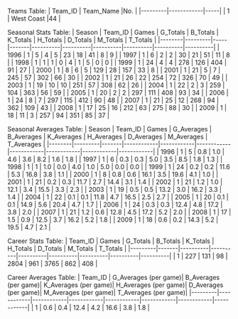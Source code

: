 Teams Table:
| Team_ID | Team_Name  |No.  |
|---------|------------|-----|
| 1       | West Coast |44  |

Seasonal Stats Table:
| Season | Team_ID | Games | G_Totals | B_Totals | K_Totals | H_Totals | D_Totals | M_Totals | T_Totals |
|--------|---------|-----|-------|----------|----------|----------|----------|----------|----------|
| 1996   | 1       | 5     | 4        | 5        | 23       | 18       | 41       | 8        | 9        |
| 1997   | 1       | 6     | 2        | 2        | 30       | 21       | 51       | 11       | 8        |
| 1998   | 1       | 1     | 1        | 0        | 4        | 1        | 5        | 0        | 0        |
| 1999   | 1       | 24    | 4        | 4        | 278      | 126      | 404      | 91       | 27       |
| 2000   | 1       | 8     | 6        | 5        | 129      | 28       | 157      | 33       | 8        |
| 2001   | 1       | 21    | 5        | 7        | 245      | 57       | 302      | 66       | 30       |
| 2002   | 1       | 21    | 26       | 22       | 254      | 72       | 326      | 70       | 49       |
| 2003   | 1       | 19    | 10       | 10       | 251      | 57       | 308      | 62       | 26       |
| 2004   | 1       | 22    | 2        | 3        | 259      | 104      | 363      | 56       | 59       |
| 2005   | 1       | 20    | 2        | 2        | 297      | 111      | 408      | 93       | 34       |
| 2006   | 1       | 24    | 8        | 7        | 297      | 115      | 412      | 90       | 48       |
| 2007   | 1       | 21    | 25       | 12       | 268      | 94       | 362      | 109      | 43       |
| 2008   | 1       | 17    | 25       | 16       | 212      | 63       | 275      | 88       | 30       |
| 2009   | 1       | 18    | 11       | 3        | 257      | 94       | 351      | 85       | 37       |

Seasonal Averages Table:
| Season | Team_ID | Games | G_Averages | B_Averages | K_Averages | H_Averages | D_Averages | M_Averages | T_Averages |
|--------|---------|-------|------------|------------|------------|------------|------------|------------|------------|
| 1996   | 1       | 5     | 0.8        | 1.0        | 4.6        | 3.6        | 8.2        | 1.6        | 1.8        |
| 1997   | 1       | 6     | 0.3        | 0.3        | 5.0        | 3.5        | 8.5        | 1.8        | 1.3        |
| 1998   | 1       | 1     | 1.0        | 0.0        | 4.0        | 1.0        | 5.0        | 0.0        | 0.0        |
| 1999   | 1       | 24    | 0.2        | 0.2        | 11.6       | 5.3        | 16.8       | 3.8        | 1.1        |
| 2000   | 1       | 8     | 0.8        | 0.6        | 16.1       | 3.5        | 19.6       | 4.1        | 1.0        |
| 2001   | 1       | 21    | 0.2        | 0.3        | 11.7       | 2.7        | 14.4       | 3.1        | 1.4        |
| 2002   | 1       | 21    | 1.2        | 1.0        | 12.1       | 3.4        | 15.5       | 3.3        | 2.3        |
| 2003   | 1       | 19    | 0.5        | 0.5        | 13.2       | 3.0        | 16.2       | 3.3        | 1.4        |
| 2004   | 1       | 22    | 0.1        | 0.1        | 11.8       | 4.7        | 16.5       | 2.5        | 2.7        |
| 2005   | 1       | 20    | 0.1        | 0.1        | 14.9       | 5.6        | 20.4       | 4.7        | 1.7        |
| 2006   | 1       | 24    | 0.3        | 0.3        | 12.4       | 4.8        | 17.2       | 3.8        | 2.0        |
| 2007   | 1       | 21    | 1.2        | 0.6        | 12.8       | 4.5        | 17.2       | 5.2        | 2.0        |
| 2008   | 1       | 17    | 1.5        | 0.9        | 12.5       | 3.7        | 16.2       | 5.2        | 1.8        |
| 2009   | 1       | 18    | 0.6        | 0.2        | 14.3       | 5.2        | 19.5       | 4.7        | 2.1        |

Career Stats Table:
| Team_ID | Games | G_Totals | B_Totals | K_Totals | H_Totals | D_Totals | M_Totals | T_Totals |
|---------|-------|----------|----------|----------|----------|----------|----------|----------|
| 1       | 227   | 131      | 98       | 2804     | 961      | 3765     | 862      | 408      |

Career Averages Table:
| Team_ID | G_Averages (per game)| B_Averages (per game)| K_Averages (per game)| H_Averages (per game)| D_Averages (per game)| M_Averages (per game)| T_Averages (per game)|
|---------|------------|------------|------------|------------|------------|------------|------------|
| 1       |  0.6       | 0.4        | 12.4       | 4.2        | 16.6       | 3.8        | 1.8        |